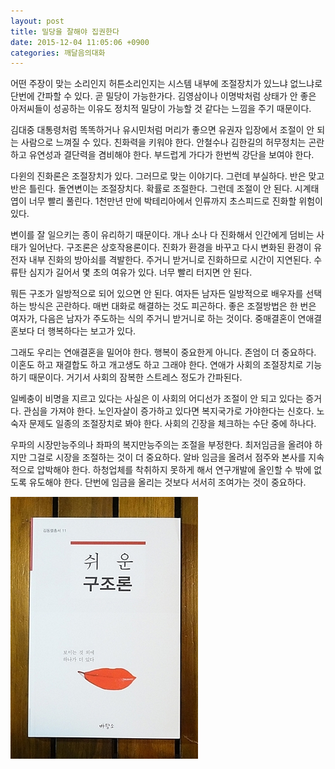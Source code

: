 ```yaml
---
layout: post
title: 밀당을 잘해야 집권한다
date: 2015-12-04 11:05:06 +0900
categories: 깨달음의대화
---
```

어떤 주장이 맞는 소리인지 허튼소리인지는 시스템 내부에 조절장치가 있느냐 없느냐로 단번에 간파할 수 있다. 곧 밀당이 가능한가다. 김영삼이나 이명박처럼 상태가 안 좋은 아저씨들이 성공하는 이유도 정치적 밀당이 가능할 것 같다는 느낌을 주기 때문이다. 

  


김대중 대통령처럼 똑똑하거나 유시민처럼 머리가 좋으면 유권자 입장에서 조절이 안 되는 사람으로 느껴질 수 있다. 친화력을 키워야 한다. 안철수나 김한길의 허무정치는 곤란하고 유연성과 결단력을 겸비해야 한다. 부드럽게 가다가 한번씩 강단을 보여야 한다. 

  


다윈의 진화론은 조절장치가 있다. 그러므로 맞는 이야기다. 그런데 부실하다. 반은 맞고 반은 틀린다. 돌연변이는 조절장치다. 확률로 조절한다. 그런데 조절이 안 된다. 시계태엽이 너무 빨리 풀린다. 1천만년 만에 박테리아에서 인류까지 초스피드로 진화할 위험이 있다. 

  


변이를 잘 일으키는 종이 유리하기 때문이다. 개나 소나 다 진화해서 인간에게 덤비는 사태가 일어난다. 구조론은 상호작용론이다. 진화가 환경을 바꾸고 다시 변화된 환경이 유전자 내부 진화의 방아쇠를 격발한다. 주거니 받거니로 진화하므로 시간이 지연된다. 수류탄 심지가 길어서 몇 초의 여유가 있다. 너무 빨리 터지면 안 된다. 

  


뭐든 구조가 일방적으로 되어 있으면 안 된다. 여자든 남자든 일방적으로 배우자를 선택하는 방식은 곤란하다. 매번 대화로 해결하는 것도 피곤하다. 좋은 조절방법은 한 번은 여자가, 다음은 남자가 주도하는 식의 주거니 받거니로 하는 것이다. 중매결혼이 연애결혼보다 더 행복하다는 보고가 있다. 

  


그래도 우리는 연애결혼을 밀어야 한다. 행복이 중요한게 아니다. 존엄이 더 중요하다. 이혼도 하고 재결합도 하고 개고생도 하고 그래야 한다. 연애가 사회의 조절장치로 기능하기 때문이다. 거기서 사회의 잠복한 스트레스 정도가 간파된다. 

  


일베충이 비명을 지르고 있다는 사실은 이 사회의 어디선가 조절이 안 되고 있다는 증거다. 관심을 가져야 한다. 노인자살이 증가하고 있다면 복지국가로 가야한다는 신호다. 노숙자 문제도 일종의 조절장치로 봐야 한다. 사회의 긴장을 체크하는 수단 중에 하나다. 

  


우파의 시장만능주의나 좌파의 복지만능주의는 조절을 부정한다. 최저임금을 올려야 하지만 그걸로 시장을 조절하는 것이 더 중요하다. 알바 임금을 올려서 점주와 본사를 지속적으로 압박해야 한다. 하청업체를 착취하지 못하게 해서 연구개발에 올인할 수 밖에 없도록 유도해야 한다. 단번에 임금을 올리는 것보다 서서히 조여가는 것이 중요하다. 

  



<img src="files/attach/images/198/906/644/DSC01488.JPG" alt="DSC01488.JPG" width="300" height="419" />